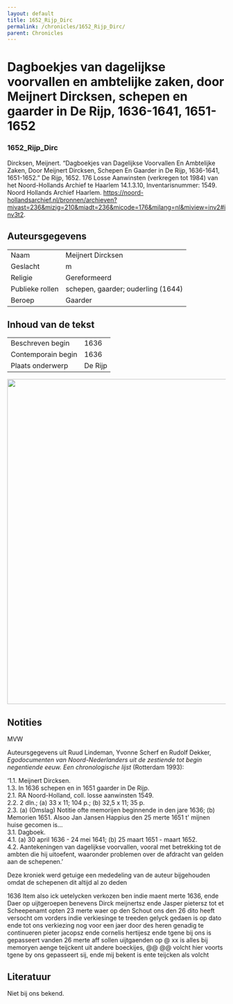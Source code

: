 ```yaml
---
layout: default
title: 1652_Rijp_Dirc
permalink: /chronicles/1652_Rijp_Dirc/
parent: Chronicles
--- 
```



# Dagboekjes van dagelijkse voorvallen en ambtelijke zaken, door Meijnert Dircksen, schepen en gaarder in De Rijp, 1636-1641, 1651-1652 

### 1652_Rijp_Dirc 

Dircksen, Meijnert. “Dagboekjes van Dagelijkse Voorvallen En Ambtelijke Zaken, Door Meijnert Dircksen, Schepen En Gaarder in De Rijp, 1636-1641, 1651-1652.” De Rijp, 1652. 176  Losse Aanwinsten (verkregen tot 1984) van het Noord-Hollands Archief te Haarlem 14.1.3.10, Inventarisnummer: 1549. Noord Hollands Archief Haarlem. https://noord-hollandsarchief.nl/bronnen/archieven?mivast=236&mizig=210&miadt=236&micode=176&milang=nl&miview=inv2#inv3t2. 

## Auteursgegevens 

| | | 
| --------------- | --------------- | 
| Naam | Meijnert Dircksen | 
| Geslacht | m | 
| Religie | Gereformeerd | 
| Publieke rollen | schepen, gaarder; ouderling (1644) | 
| Beroep | Gaarder | 

## Inhoud van de tekst 

| | | 
| --------------- | --------------- | 
| Beschreven begin | 1636 | 
| Contemporain begin | 1636 | 
| Plaats onderwerp | De Rijp | 

[<img src="..\..\barplots_chronicles\1652_Rijp_Dirc.jpg" width="750"/>](..\..\barplots_chronicles\1652_Rijp_Dirc.jpg) 

## Notities 

MVW

Auteursgegevens uit Ruud Lindeman, Yvonne Scherf en Rudolf Dekker,
_Egodocumenten van Noord-Nederlanders uit de zestiende tot begin negentiende
eeuw. Een chronologische lijst_ (Rotterdam 1993):

‘1.1. Meijnert Dircksen.  
1.3. In 1636 schepen en in 1651 gaarder in De Rijp.  
2.1. RA Noord-Holland, coll. losse aanwinsten 1549.  
2.2. 2 dln.; (a) 33 x 11; 104 p.; (b) 32,5 x 11; 35 p.  
2.3. (a) (Omslag) Notitie ofte memorijen beginnende in den jare 1636; (b)
Memorien 1651. Alsoo Jan Jansen Happius den 25 merte 1651 t' mijnen huise
gecomen is...  
3.1. Dagboek.  
4.1. (a) 30 april 1636 - 24 mei 1641; (b) 25 maart 1651 - maart 1652.  
4.2. Aantekeningen van dagelijkse voorvallen, vooral met betrekking tot de
ambten die hij uitoefent, waaronder problemen over de afdracht van gelden aan
de schepenen.’


Deze kroniek werd getuige een mededeling van de auteur bijgehouden omdat de schepenen dit altijd al zo deden  

1636
Item also ick uetelycken verkozen
ben indie maent merte 1636, ende
Daer op uijtgeroepen benevens
Dirck meijnertsz ende Jasper pietersz
tot et Scheepenamt opten 23 merte
waer op den Schout ons den 26 dito
heeft versocht om vorders indie
verkiesinge te treeden gelyck gedaen
is op dato ende tot ons verkiezing nog
voor een jaer door des heren genadig
te continueren pieter jacopsz
ende cornelis hertijesz ende
tgene bij ons is gepasseert vanden
26 merte aff sollen uijtgaenden op @
xx is alles bij memoryen aenge
teijckent uit andere boeckijes, @@ @@
volcht hier voorts tgene by ons
gepasseert sij, ende mij bekent is
ente teijcken als volcht


## Literatuur 

Niet bij ons bekend.